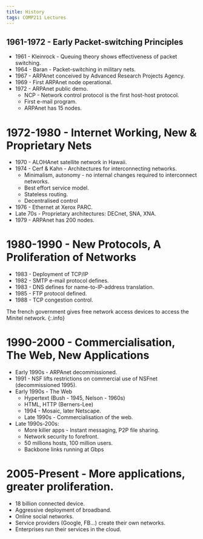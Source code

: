 ```yaml
---
title: History
tags: COMP211 Lectures
---
```

## 1961-1972 - Early Packet-switching Principles

* 1961 - Kleinrock - Queuing theory shows effectiveness of packet switching.
* 1964 - Baran - Packet-switching in military nets.
* 1967 - ARPAnet conceived by Advanced Research Projects Agency.
* 1969 - First ARPAnet node operational.
* 1972 - ARPAnet public demo.
	* NCP - Network control protocol is the first host-host protocol.
	* First e-mail program.
	* ARPAnet has 15 nodes.

# 1972-1980 -  Internet Working, New & Proprietary Nets

* 1970 - ALOHAnet satellite network in Hawaii.
* 1974 - Cerf & Kahn - Architectures for interconnecting networks.
	* Minimalism, autonomy - no internal changes required to interconnect networks.
	* Best effort service model.
	* Stateless routing.
	* Decentralised control
* 1976 - Ethernet at Xerox PARC.
* Late 70s - Proprietary architectures: DECnet, SNA, XNA.
* 1979 - ARPAnet has 200 nodes.

# 1980-1990 - New Protocols, A Proliferation of Networks

* 1983 - Deployment of TCP/IP
* 1982 - SMTP e-mail protocol defines.
* 1983 - DNS defines for name-to-IP-address translation.
* 1985 - FTP protocol defined.
* 1988 - TCP congestion control.

The french government gives free network access devices to access the Minitel network.
{:.info}

# 1990-2000 - Commercialisation, The Web, New Applications
* Early 1990s - ARPAnet decommissioned.
* 1991 - NSF lifts restrictions on commercial use of NSFnet (decommissioned 1995).
* Early 1990s - The Web
	* Hypertext (Bush - 1945, Nelson - 1960s)
	* HTML, HTTP (Berners-Lee)
	* 1994 - Mosaic, later Netscape.
	* Late 1990s - Commercialisation of the web.
* Late 1990s-200s:
	* More killer apps - Instant messaging, P2P file sharing.
	* Network security to forefront.
	* 50 millions hosts, 100 million users.
	* Backbone links running at Gbps

# 2005-Present - More applications, greater proliferation.

* 18 billion connected device.
* Aggressive deployment of broadband.
* Online social networks.
* Service providers (Google, FB...) create their own networks.
* Enterprises run their services in the cloud.